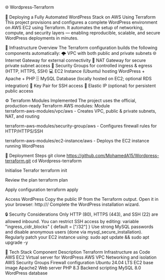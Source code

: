 🌐 Wordpress-Terraform

🚀 Deploying a Fully Automated WordPress Stack on AWS Using Terraform
This project provisions and configures a complete WordPress environment on AWS EC2 using Terraform.
It automates the setup of networking, compute, and security layers — enabling reproducible, scalable, and secure WordPress deployments in minutes.



🧱 Infrastructure Overview
The Terraform configuration builds the following components automatically:
🌩️ VPC with both public and private subnets
🌐 Internet Gateway for external connectivity
🔁 NAT Gateway for secure private subnet access
🧱 Security Groups for controlled ingress & egress (HTTP, HTTPS, SSH)
💻 EC2 Instance (Ubuntu) hosting WordPress + Apache + PHP
🗄️ MySQL Database (locally hosted on EC2; optional RDS integration)
🔐 Key Pair for SSH access
📡 Elastic IP (optional) for persistent public access



⚙️ Terraform Modules Implemented
The project uses the official, production-ready Terraform AWS modules:
Module	                        
terraform-aws-modules/vpc/aws - Creates VPC, public & private subnets, NAT, and routing

terraform-aws-modules/security-group/aws -	Configures firewall rules for HTTP/HTTPS/SSH

terraform-aws-modules/ec2-instance/aws	- Deploys the EC2 instance running WordPress


🚀 Deployment Steps
git clone https://github.com/MohamedA15/Wordpress-terraform.git
cd Wordpress-terraform

Initialise Terrafor
terraform init

Review the plan
terraform plan

Apply configuration
terraform apply 

Access WordPress
Copy the public IP from the Terraform output.
Open it in your browser: http://<public-ip>/
Complete the WordPress installation wizard.


🔒 Security Considerations
Only HTTP (80), HTTPS (443), and SSH (22) are allowed inbound.
You can restrict SSH access by editing:
variable "ingress_cidr_blocks" {
  default = ["<your-public-ip>/32"]
}
Use strong MySQL passwords and disable anonymous users (done via mysql_secure_installation).
Regularly patch your EC2 instance using:
sudo apt update && sudo apt upgrade -y



🧰 Tech Stack
Component	Description
Terraform	Infrastructure as Code
AWS EC2	Virtual server for WordPress
AWS VPC	Networking and isolation
AWS Security Groups	Firewall configuration
Ubuntu 24.04 LTS	EC2 base image
Apache2	Web server
PHP 8.3	Backend scripting
MySQL 8.0	WordPress database

